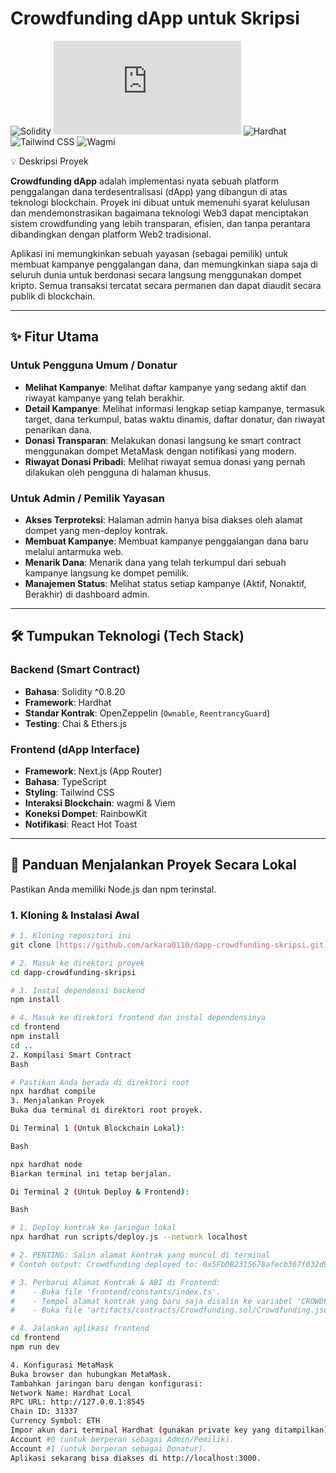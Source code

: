 # Crowdfunding dApp untuk Skripsi

![Solidity](https://img.shields.io/badge/Solidity-^0.8.20-black?style=for-the-badge&logo=solidity)
![Next.js](https://img.shields.io/badge/Next.js-^14.2.4-black?style=for-the-badge&logo=next.js)
![Hardhat](https://img.shields.io/badge/Hardhat-2.22.6-yellow?style=for-the-badge&logo=hardhat)
![Tailwind CSS](https://img.shields.io/badge/Tailwind_CSS-3.4.1-black?style=for-the-badge&logo=tailwind-css)
![Wagmi](https://img.shields.io/badge/Wagmi-2.9.10-blue?style=for-the-badge&logo=ethereum)

 💡 Deskripsi Proyek

**Crowdfunding dApp** adalah implementasi nyata sebuah platform penggalangan dana terdesentralisasi (dApp) yang dibangun di atas teknologi blockchain. Proyek ini dibuat untuk memenuhi syarat kelulusan dan mendemonstrasikan bagaimana teknologi Web3 dapat menciptakan sistem crowdfunding yang lebih transparan, efisien, dan tanpa perantara dibandingkan dengan platform Web2 tradisional.

Aplikasi ini memungkinkan sebuah yayasan (sebagai pemilik) untuk membuat kampanye penggalangan dana, dan memungkinkan siapa saja di seluruh dunia untuk berdonasi secara langsung menggunakan dompet kripto. Semua transaksi tercatat secara permanen dan dapat diaudit secara publik di blockchain.

---

## ✨ Fitur Utama

### Untuk Pengguna Umum / Donatur
- **Melihat Kampanye**: Melihat daftar kampanye yang sedang aktif dan riwayat kampanye yang telah berakhir.
- **Detail Kampanye**: Melihat informasi lengkap setiap kampanye, termasuk target, dana terkumpul, batas waktu dinamis, daftar donatur, dan riwayat penarikan dana.
- **Donasi Transparan**: Melakukan donasi langsung ke smart contract menggunakan dompet MetaMask dengan notifikasi yang modern.
- **Riwayat Donasi Pribadi**: Melihat riwayat semua donasi yang pernah dilakukan oleh pengguna di halaman khusus.

### Untuk Admin / Pemilik Yayasan
- **Akses Terproteksi**: Halaman admin hanya bisa diakses oleh alamat dompet yang men-deploy kontrak.
- **Membuat Kampanye**: Membuat kampanye penggalangan dana baru melalui antarmuka web.
- **Menarik Dana**: Menarik dana yang telah terkumpul dari sebuah kampanye langsung ke dompet pemilik.
- **Manajemen Status**: Melihat status setiap kampanye (Aktif, Nonaktif, Berakhir) di dashboard admin.

---

## 🛠️ Tumpukan Teknologi (Tech Stack)

### Backend (Smart Contract)
- **Bahasa**: Solidity ^0.8.20
- **Framework**: Hardhat
- **Standar Kontrak**: OpenZeppelin (`Ownable`, `ReentrancyGuard`)
- **Testing**: Chai & Ethers.js

### Frontend (dApp Interface)
- **Framework**: Next.js (App Router)
- **Bahasa**: TypeScript
- **Styling**: Tailwind CSS
- **Interaksi Blockchain**: wagmi & Viem
- **Koneksi Dompet**: RainbowKit
- **Notifikasi**: React Hot Toast

---

## 🚀 Panduan Menjalankan Proyek Secara Lokal

Pastikan Anda memiliki Node.js dan npm terinstal.

### 1. Kloning & Instalasi Awal
```bash
# 1. Kloning repositori ini
git clone [https://github.com/arkara0110/dapp-crowdfunding-skripsi.git](https://github.com/arkara0110/dapp-crowdfunding-skripsi.git)

# 2. Masuk ke direktori proyek
cd dapp-crowdfunding-skripsi

# 3. Instal dependensi backend
npm install

# 4. Masuk ke direktori frontend dan instal dependensinya
cd frontend
npm install
cd ..
2. Kompilasi Smart Contract
Bash

# Pastikan Anda berada di direktori root
npx hardhat compile
3. Menjalankan Proyek
Buka dua terminal di direktori root proyek.

Di Terminal 1 (Untuk Blockchain Lokal):

Bash

npx hardhat node
Biarkan terminal ini tetap berjalan.

Di Terminal 2 (Untuk Deploy & Frontend):

Bash

# 1. Deploy kontrak ke jaringan lokal
npx hardhat run scripts/deploy.js --network localhost

# 2. PENTING: Salin alamat kontrak yang muncul di terminal
# Contoh output: Crowdfunding deployed to: 0x5FbDB2315678afecb367f032d93F642f64180aa3

# 3. Perbarui Alamat Kontrak & ABI di Frontend:
#    - Buka file 'frontend/constants/index.ts'.
#    - Tempel alamat kontrak yang baru saja disalin ke variabel 'CROWDFUNDING_CONTRACT_ADDRESS'.
#    - Buka file 'artifacts/contracts/Crowdfunding.sol/Crowdfunding.json', salin SELURUH isi array di dalam kunci "abi", lalu tempel untuk menggantikan isi array 'CROWDFUNDING_ABI'. Ini sangat penting setiap kali Anda mengubah smart contract.

# 4. Jalankan aplikasi frontend
cd frontend
npm run dev

4. Konfigurasi MetaMask
Buka browser dan hubungkan MetaMask.
Tambahkan jaringan baru dengan konfigurasi:
Network Name: Hardhat Local
RPC URL: http://127.0.0.1:8545
Chain ID: 31337
Currency Symbol: ETH
Impor akun dari terminal Hardhat (gunakan private key yang ditampilkan). Sangat disarankan untuk mengimpor setidaknya dua akun:
Account #0 (untuk berperan sebagai Admin/Pemilik).
Account #1 (untuk berperan sebagai Donatur).
Aplikasi sekarang bisa diakses di http://localhost:3000.